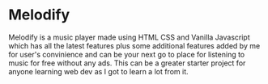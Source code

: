 # Melodify
Melodify is a music player made using HTML CSS and Vanilla Javascript which has all the latest features plus some additional features added by me for user's convinience and can be your next go to place for listening to music for free without any ads. This can be a greater starter project for anyone learning web dev as I got to learn a lot from it.
